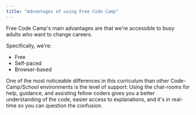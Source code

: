 ```yaml
---
title: "Advantages of using Free Code Camp"
---
```


Free Code Camp's main advantages are that we're accessible to busy adults who want to change careers.

Specifically, we're:

*   Free
*   Self-paced
*   Browser-based

One of the most noticeable differences in this curriculum than other Code-Camp/School environments is the level of support: Using the chat-rooms for help, guidance, and assisting fellow coders gives you a better understanding of the code, easier access to explanations, and it's in real-time so you can question the confusion.
